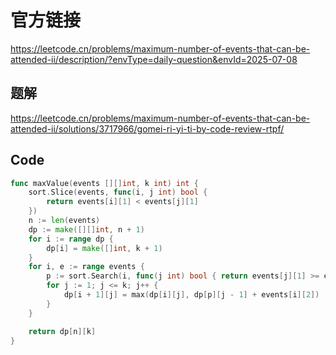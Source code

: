 # 官方链接
https://leetcode.cn/problems/maximum-number-of-events-that-can-be-attended-ii/description/?envType=daily-question&envId=2025-07-08

## 题解
https://leetcode.cn/problems/maximum-number-of-events-that-can-be-attended-ii/solutions/3717966/gomei-ri-yi-ti-by-code-review-rtpf/

## Code
```go
func maxValue(events [][]int, k int) int {
	sort.Slice(events, func(i, j int) bool {
		return events[i][1] < events[j][1]
	})
	n := len(events)
	dp := make([][]int, n + 1)
	for i := range dp {
		dp[i] = make([]int, k + 1)
	}
	for i, e := range events {
		p := sort.Search(i, func(j int) bool { return events[j][1] >= e[0] })
		for j := 1; j <= k; j++ {
			dp[i + 1][j] = max(dp[i][j], dp[p][j - 1] + events[i][2])
		}
	}

	return dp[n][k]
}
```